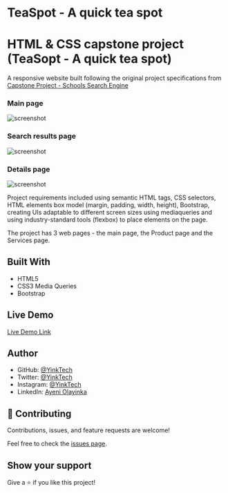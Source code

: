 # TeaSpot - A quick tea spot 
# HTML & CSS capstone project (TeaSopt - A quick tea spot)
A responsive website built following the original project specifications from [Capstone Project - Schools Search Engine](https://docs.google.com/document/d/1SW5rmE9Cl-8-Vm3qjBy8GMyMEd6kbl0RLatAM7iChzE/edit#heading=h.uzzkuipzhz6w)

### Main page
![screenshot]()

### Search results page
![screenshot]()

### Details page
![screenshot]()

Project requirements included using semantic HTML tags, CSS selectors, HTML elements box model (margin, padding, width, height), Bootstrap, creating UIs adaptable to different screen sizes using mediaqueries and using industry-standard tools (flexbox) to place elements on the page.

The project has 3 web pages - the main page, the Product page and the Services page.

## Built With

- HTML5
- CSS3 Media Queries
- Bootstrap

## Live Demo

[Live Demo Link](/)


## Author

* GitHub: [@YinkTech](https://github.com/YinkTech)
* Twitter: [@YinkTech](https://twitter.com/yinktech)
* Instagram: [@YinkTech](https://twitter.com/layinka4dat)
* LinkedIn: [Ayeni Olayinka](https://www.linkedin.com/in/ayeni-olayinka-726181134/)

## 🤝 Contributing

Contributions, issues, and feature requests are welcome!

Feel free to check the [issues page]().

## Show your support

Give a ⭐️ if you like this project!

